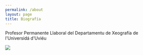 ```yaml
---
permalink: /about
layout: page
title: Biografía
---
```


Profesor Permanente Llaboral del Departamentu de Xeografía de l'Universidá d'Uviéu

![](https://portalinvestigacion.uniovi.es/img/uploaded/686453AF776FD6EAF9892AF0C8AC2BE8.png)

